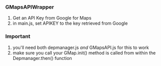 ### GMapsAPIWrapper

1. Get an API Key from Google for Maps
2. in main.js, set APIKEY to the key retrieved from Google

### Important

1. you'll need both depmanager.js _and_ GMapsAPI.js for this to work
2. make sure you call your GMap.init() method is called from within the Depmanager.then() function
